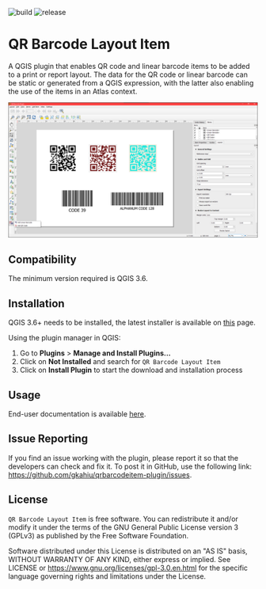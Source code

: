 ![build](https://github.com/gkahiu/qrbarcodeitem-plugin/workflows/build/badge.svg) 
![release](https://github.com/gkahiu/qrbarcodeitem-plugin/workflows/release/badge.svg)

# QR Barcode Layout Item
A QGIS plugin that enables QR code and linear barcode items to be added to a print or report layout. 
The data for the QR code or linear barcode can be static or generated from a QGIS expression, with the 
latter also enabling the use of the items in an Atlas context.

![layout_window](docs/images/layout_window.png "Layout Window")

## Compatibility
The minimum version required is QGIS 3.6.

## Installation
QGIS 3.6+ needs to be installed, the latest installer is available 
on [this](https://qgis.org/en/site/forusers/download.html) page.

Using the plugin manager in QGIS:
1. Go to **Plugins** > **Manage and Install Plugins...**
2. Click on **Not Installed** and search for `QR Barcode Layout Item`
3. Click on **Install Plugin** to start the download and installation process


## Usage
End-user documentation is available [here](https://gkahiu.github.io/qrbarcodeitem-plugin/#pg_usage).

## Issue Reporting
If you find an issue working with the plugin, please report it so that the developers can check and 
fix it. To post it in GitHub, use the following 
link: https://github.com/gkahiu/qrbarcodeitem-plugin/issues.

## License
`QR Barcode Layout Item` is free software. You can redistribute it and/or modify it under the terms of the GNU General 
Public License version 3 (GPLv3) as published by the Free Software Foundation. 

Software distributed under this 
License is distributed on an "AS IS" basis, WITHOUT WARRANTY OF ANY KIND, either express or implied. See LICENSE 
or https://www.gnu.org/licenses/gpl-3.0.en.html for the specific language governing rights and limitations under the License.
